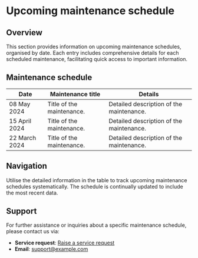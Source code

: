 # Upcoming maintenance schedule

## Overview

This section provides information on upcoming maintenance schedules, organised by date. Each entry includes comprehensive details for each scheduled maintenance, facilitating quick access to important information.

## Maintenance schedule

| Date | Maintenance title | Details |
| --- | --- | --- |
| 08 May 2024 | Title of the maintenance. | Detailed description of the maintenance. |
| 15 April 2024 | Title of the maintenance. | Detailed description of the maintenance. |
| 22 March 2024 | Title of the maintenance. | Detailed description of the maintenance. |

## Navigation

Utilise the detailed information in the table to track upcoming maintenance schedules systematically. The schedule is continually updated to include the most recent data.

## Support

For further assistance or inquiries about a specific maintenance schedule, please contact us via:

- **Service request**: [Raise a service request](https://go.gov.sg/example ':target=_blank')
- **Email**: [support@example.com](mailto:support@example.com)
